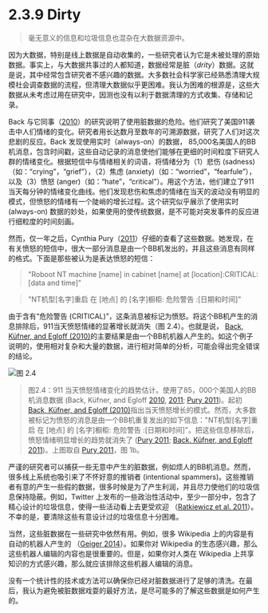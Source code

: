 # 2.3.9 Dirty
> 毫无意义的信息和垃圾信息也混杂在大数据资源中。

因为大数据，特别是线上数据是自动收集的，一些研究者认为它是未被处理的原始数据。事实上，与大数据共事过的人都知道，数据经常是脏（*drity*）数据。这就是说，其中经常包含研究者不感兴趣的数据。大多数社会科学家已经熟悉清理大规模社会调查数据的流程，但清理大数据似乎更困难。我认为困难的根源是，这些大数据从未考虑过用在研究中，因测也没有以利于数据清理的方式收集、存储和记录。

Back 与它同事（[2010](https://doi.org/10.1177/0956797610382124)）的研究说明了使用脏数据的危险。他们研究了美国911袭击中人们情绪的变化。研究者用长达数月至数年的可溯源数据，研究了人们对这次悲剧的反应。Back 发现使用实时（always-on）的数据，
85,000名美国人的BB机消息，包含时间戳，这些自动记录的消息使他们能够在更细的时间粒度下研究人群的情绪变化。根据短信中与情绪相关的词语，将情绪分为（1）悲伤 (sadness)（如：“crying”，“grief”），（2）焦虑 (anxiety)（如：“worried”，“fearfule”），以及（3）愤怒 (anger)（如：“hate”，“critical”）。用这个方法，他们建立了911当天每分钟的情绪变化曲线。他们发现悲伤和焦虑的情绪在当天的波动没有明显的模式，但愤怒的情绪有一个陡峭的增长过程。这个研究似乎展示了使用实时 (always-on) 数据的妙处，如果使用的使传统数据，是不可能对突发事件的反应进行细粒度的时间刻画。

然而，仅一年之后，Cynthia Pury（[2011](https://doi.org/10.1177/0956797611408735)）仔细的查看了这些数据。她发现，在有关愤怒的短信中，很大一部分消息是由一个BB机发出的，并且这些消息有同样的格式。下面是那些被认为是表达愤怒的短信：
> "Roboot NT machine [name] in cabinet [name] at [location]:CRITICAL:[data and time]"

> "NT机型[名字]重启 在 [地点] 的 [名字]橱柜: 危险警告 :[日期和时间]"

由于含有“危险警告 (CRITICAL)”，这条消息被标记为愤怒。将这个BB机产生的消息排除后，911当天愤怒情绪的显著增长就消失（图 2.4）。也就是说， [Back, Küfner, and Egloff (2010)](https://doi.org/10.1177/0956797610382124)的主要结果是由一个BB机机器人产生的。如这个例子说明的，使用相对复杂和大量的数据，进行相对简单的分析，可能会得出完全错误的结论。

![图 2.4](https://www.bitbybitbook.com/figures/chapter2/bitbybit2-4_pury_automation_2011_fig1b.png)

> 图2.4：911 当天愤怒情绪变化的趋势估计。使用了85，000个美国人的BB机消息数据 (Back, Küfner, and Egloff [2010](https://doi.org/10.1177/0956797610382124), [2011](https://doi.org/10.1177/0956797611409592); [Pury 2011](https://doi.org/10.1177/0956797611408735))。起初[Back, Küfner, and Egloff (2010)](https://doi.org/10.1177/0956797610382124)指出当天愤怒增长的模式。然而，大多数被标记为愤怒的消息是由一个BB机重复发出的如下信息："NT机型[名字]重启 在 [地点] 的 [名字]橱柜: 危险警告 :[日期和时间]"。把这些信息移除后，愤怒情绪明显增长的趋势就消失了 ([Pury 2011](https://doi.org/10.1177/0956797611408735); [Back, Küfner, and Egloff 2011](https://doi.org/10.1177/0956797611409592))。上图取自 [Pury 2011](https://doi.org/10.1177/0956797611408735)，图 1b。

严谨的研究者可以捕获一些无意中产生的脏数据，例如烦人的BB机消息。然而，很多线上系统也吸引来了不怀好意的推销者 (intentional spammers)。这些推销者有意的产生一些假的数据，很多时候是为了产生利润，并且尽力使他们的垃圾信息保持隐蔽。例如，Twitter 上发布的一些政治性活动中，至少一部分中，包含了精心设计的垃圾信息，使得一些活动看上去更受欢迎 （[Ratkiewicz et al. 2011](http://www.aaai.org/ocs/index.php/ICWSM/ICWSM11/paper/view/2850)）。不幸的是，要清除这些有意设计过的垃圾信息十分困难。

当然，这些脏数据在一些研究中依然有用。例如，很多 Wikipedia 上的内容是有自动的机器人产生的 （[Geiger 2014](https://doi.org/10.1080/1369118X.2013.873069)）。如果你对 Wikipedia 的生态感兴趣，那么这些机器人编辑的内容也是很重要的。但是，如果你对人类在 Wikipedia 上共享知识的方式感兴趣，那么就应该排除这些机器人编辑的消息。

没有一个统计性的技术或方法可以确保你已经对脏数据进行了足够的清洗。在最后，我认为避免被脏数据戏耍的最好方法，是尽可能多的了解这些数据是如何产生的。

